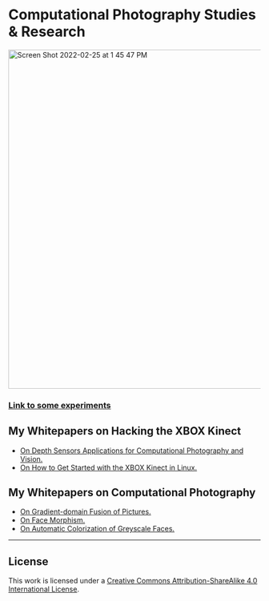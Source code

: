 # Computational Photography Studies & Research 

<img width="678" alt="Screen Shot 2022-02-25 at 1 45 47 PM" src="https://user-images.githubusercontent.com/1130416/155717363-0ec4cc0d-894a-4018-9e01-6e1c8bbd76d9.png">


### [Link to some experiments](https://vimeo.com/user32415653)


## My Whitepapers on Hacking the XBOX Kinect

* [On Depth Sensors Applications for Computational Photography and Vision.](http://www.astro.sunysb.edu/steinkirch/reviews/kin_pho.pdf)
* [On How to Get Started with the XBOX Kinect in Linux.](http://www.astro.sunysb.edu/steinkirch/reviews/review_kinect_marina.pdf)



## My Whitepapers on Computational Photography

* [On Gradient-domain Fusion of Pictures.](http://www.astro.sunysb.edu/steinkirch/reviews/comp_hw2.pdf)
* [On Face Morphism.](http://www.astro.sunysb.edu/steinkirch/reviews/comp_hw3.pdf)
* [On Automatic Colorization of Greyscale Faces.](https://github.com/go-outside-labs/Computational_Photography)



----


## License

This work is licensed under a [Creative Commons Attribution-ShareAlike 4.0 International License](http://creativecommons.org/licenses/by-sa/4.0/).
